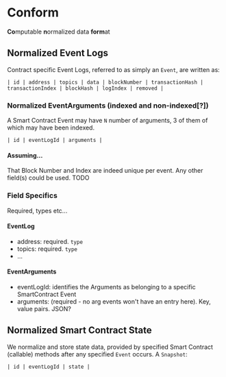 # Conform
**Co**mputable **n**ormalized data **form**at

## Normalized Event Logs
Contract specific Event Logs, referred to as simply an `Event`, are written as:

    | id | address | topics | data | blockNumber | transactionHash | transactionIndex | blockHash | logIndex | removed |

### Normalized EventArguments (indexed and non-indexed[?])
A Smart Contract Event may have `N` number of arguments, 3 of them of which may have been indexed.

    | id | eventLogId | arguments |

#### Assuming...
That Block Number and Index are indeed unique per event. Any other field(s) could be used. TODO

### Field Specifics
Required, types etc...

#### EventLog
* address: required. `type`
* topics: required. `type`
* ...

#### EventArguments
* eventLogId: identifies the Arguments as belonging to a specific SmartContract Event
* arguments: (required - no arg events won't have an entry here). Key, value pairs. JSON?

## Normalized Smart Contract State
We normalize and store state data, provided by specified Smart Contract (callable) methods after any
specified `Event` occurs. A `Snapshot`:

    | id | eventLogId | state |
